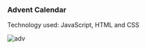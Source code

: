 ### Advent Calendar

Technology used: JavaScript, HTML and CSS


![adv](https://user-images.githubusercontent.com/21248324/55253291-27965a80-527f-11e9-855b-4e59571d0003.gif)


